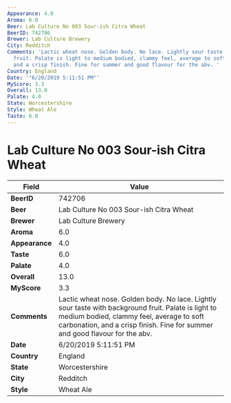 ```yaml
---
Appearance: 4.0
Aroma: 6.0
Beer: Lab Culture No 003 Sour-ish Citra Wheat
BeerID: 742706
Brewer: Lab Culture Brewery
City: Redditch
Comments: 'Lactic wheat nose. Golden body. No lace. Lightly sour taste with background
  fruit. Palate is light to medium bodied, clammy feel, average to soft carbonation,
  and a crisp finish. Fine for summer and good flavour for the abv. '
Country: England
Date: '"6/20/2019 5:11:51 PM"'
MyScore: 3.3
Overall: 13.0
Palate: 4.0
State: Worcestershire
Style: Wheat Ale
Taste: 6.0
---
```


# Lab Culture No 003 Sour-ish Citra Wheat

| Field         | Value |
|---------------|-------|
| **BeerID** | 742706 |
| **Beer** | Lab Culture No 003 Sour-ish Citra Wheat |
| **Brewer** | Lab Culture Brewery |
| **Aroma** | 6.0 |
| **Appearance** | 4.0 |
| **Taste** | 6.0 |
| **Palate** | 4.0 |
| **Overall** | 13.0 |
| **MyScore** | 3.3 |
| **Comments** | Lactic wheat nose. Golden body. No lace. Lightly sour taste with background fruit. Palate is light to medium bodied, clammy feel, average to soft carbonation, and a crisp finish. Fine for summer and good flavour for the abv.  |
| **Date** | 6/20/2019 5:11:51 PM |
| **Country** | England |
| **State** | Worcestershire |
| **City** | Redditch |
| **Style** | Wheat Ale |
